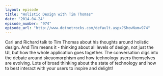 ```yaml
---
layout: episode
title: "Holistic Design with Tim Thomas"
date: "2014-04-24"
episode_number: "974"
episode_url: "http://www.dotnetrocks.com/default.aspx?ShowNum=974"
---
```


Carl and Richard talk to Tim Thomas about his thoughts around holistic design. And Tim means it - thinking about all levels of design, not just the UI, but how the whole application goes together. The conversation digs into the debate around skeuomorphism and how technology users themselves are evolving. Lots of broad thinking about the state of technology and how to best interact with your users to inspire and delight!
